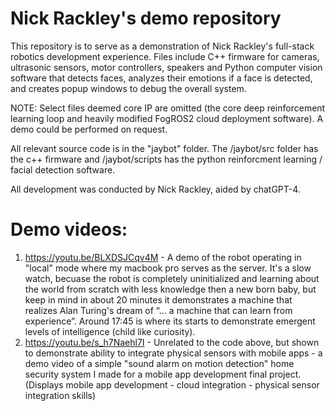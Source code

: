 # Nick Rackley's demo repository

This repository is to serve as a demonstration of Nick Rackley's full-stack robotics development experience. Files include C++ firmware for cameras, ultrasonic sensors, motor controllers, speakers and Python computer vision software that detects faces, analyzes their emotions if a face is detected, and creates popup windows to debug the overall system. 

NOTE: Select files deemed core IP are omitted (the core deep reinforcement learning loop and heavily modified FogROS2 cloud deployment software). A demo could be performed on request. 


All relevant source code is in the "jaybot" folder. The /jaybot/src folder has the c++ firmware and /jaybot/scripts has the python reinforcment learning / facial detection software.

All development was conducted by Nick Rackley, aided by chatGPT-4. 

# Demo videos:

1. https://youtu.be/BLXDSJCqv4M - A demo of the robot operating in "local" mode where my macbook pro serves as the server. It's a slow watch, becuase the robot is completely uninitialized and learning about the world from scratch with less knowledge then a new born baby, but keep in mind in about 20 minutes it demonstrates a machine that realizes Alan Turing's dream of “... a machine that can learn from experience”. Around 17:45 is where its starts to demonstrate emergent levels of intelligence (child like curiosity). 
2.  https://youtu.be/s_h7Naehl7I - Unrelated to the code above, but shown to demonstrate ability to integrate physical sensors with mobile apps - a demo video of a simple "sound alarm on motion detection" home security system I made for a mobile app development final project. (Displays mobile app development - cloud integration - physical sensor integration skills)
